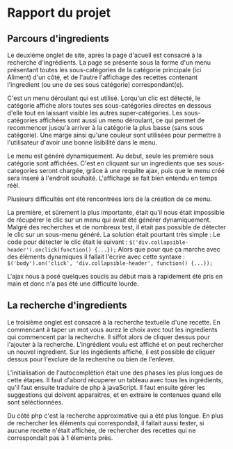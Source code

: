# Rapport du projet

## Parcours d'ingredients

Le deuxième onglet de site, après la page d'acueil est consacré à la recherche d'ingrédients. La page se présente sous la forme d'un menu présentant toutes les sous-catégories de la catégorie principale (ici Aliment) d'un côté, et de l'autre l'affichage des recettes contenant l'ingredient (ou une de ses sous catégorie) correspondant(e). 

C'est un menu déroulant qui est utilisé. Lorqu'un clic est détecté, le catégorie affiche alors toutes ses sous-catégories directes en dessous d'elle tout en laissant visible les autres super-catégories. Les sous-catégories affichées sont aussi un menu déroulant, ce qui permet de recommencer jusqu'à arriver à la catégorie la plus basse (sans sous catégorie). Une marge ainsi qu'une couleur sont utilisées pour permettre à l'utilisateur d'avoir une bonne lisibilité dans le menu. 

Le menu est généré dynamiquement. Au debut, seule les première sous catégorie sont affichées. C'est en cliquant sur un ingredients que ses sous-categories seront chargée, grâce à une requête ajax, puis que le menu créé sera inseré à l'endroit souhaité. L'affichage se fait bien entendu en temps réèl.

Plusieurs difficultés ont été rencontrées lors de la création de ce menu.

La première, et sûrement la plus importante, était qu'il nous était impossible de récupérer le clic sur un menu qui avait été générer dynamiquement. Malgré des recherches et de nombreux test, il était pas possible de détecter le clic sur un sous-menu généré. La solution était pourtant très simple :
Le code pour détecter le clic était le suivant : 
`$('div.collapsible-header').onclick(function() {...});`
Alors que pour que ça marche avec des éléments dynamiques il fallait l'écrire avec cette syntaxe :
`$('body').on('click', 'div.collapsible-header', function() {...});`

L'ajax nous à posé quelques soucis au début mais à rapidement été pris en main et donc n'a pas été une difficulté lourde.


## La recherche d'ingredients

Le troisième onglet est consacré à la recherche textuelle d'une recette. En commencant à taper un mot vous aurez le choix avec tout les ingredients qui commencent par la recherche. Il siffot alors de cliquer dessus pour l'ajouter à la recherche. L'ingrédient voulu est affiché et on peut rechercher un nouvel ingredient. Sur les ingédients affiché, il est possible de cliquer dessus pour l'exclure de la recherche ou bien de l'enlever.

L'initialisation de l'autocomplétion était une des phases les plus longues de cette étapes. Il faut d'abord récuperer un tableau avec tous les ingrédients, qu'il faut ensuite traduire de php à javaScript. Il faut ensuite gérer les suggestions qui doivent apparaitres, et en extraire le contenues quand elle sont séléctionnées.

Du côté php c'est la recherche approximative qui a été plus longue. En plus de rechercher les éléments qui correspondait, il fallait aussi tester, si aucune recette n'était affichée, de rechercher des recettes qui ne correspondait pas à 1 élements près.